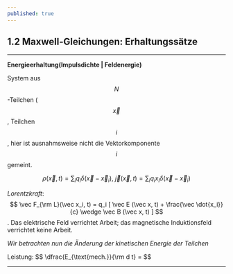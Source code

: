 ```yaml
---
published: true
---
```

## 1.2 Maxwell-Gleichungen: Erhaltungssätze

----
**Energieerhaltung(Impulsdichte | Feldenergie)**

System aus $$ N $$-Teilchen ($$\vec x$$, Teilchen $$ i$$, hier ist ausnahmsweise nicht die Vektorkomponente $$ i $$ gemeint.

$$ \rho(\vec x , t) = \sum_i q_i \delta(\vec x - \vec x_i), \ \vec j(\vec x, t) = \sum_i q_i x_i \delta(\vec x - \vec x_i)$$

_Lorentzkraft_: $$ \vec F_{\rm L}(\vec x_i, t) = q_i [ \vec E (\vec x, t) + \frac{\vec \dot{x_i}}{c} \wedge \vec B (\vec  x, t) ] $$. Das elektrische Feld verrichtet Arbeit; das magnetische Induktionsfeld verrichtet keine Arbeit.

_Wir betrachten nun die Änderung der kinetischen Energie der Teilchen_

Leistung: $$  \dfrac{E_{\text{mech.}}{\rm d t} = \$$

----